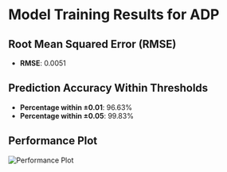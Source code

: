 # Model Training Results for ADP

## Root Mean Squared Error (RMSE)
- **RMSE**: 0.0051

## Prediction Accuracy Within Thresholds
- **Percentage within ±0.01**: 96.63%
- **Percentage within ±0.05**: 99.83%

## Performance Plot
![Performance Plot](../imgs/ADP.png)
